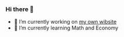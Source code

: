 ### Hi there 👋

- 🔭 I’m currently working on [my own wibsite](https://lixioayang.cn)
- 🌱 I’m currently learning Math and Economy

<!--
**lixiaoyang1992/lixiaoyang1992** is a ✨ _special_ ✨ repository because its `README.md` (this file) appears on your GitHub profile.

Here are some ideas to get you started:

- 👯 I’m looking to collaborate on ...
- 🤔 I’m looking for help with ...
- 💬 Ask me about ...
- 📫 How to reach me: ...
- 😄 Pronouns: ...
- ⚡ Fun fact: ...
-->
